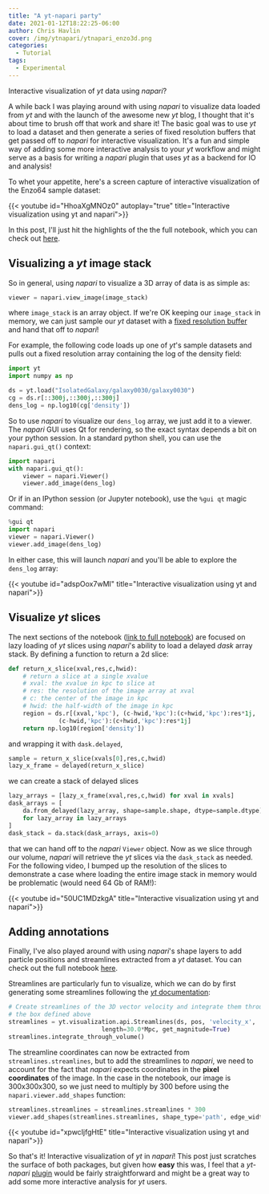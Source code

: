 ```yaml
---
title: "A yt-napari party"
date: 2021-01-12T18:22:25-06:00
author: Chris Havlin
cover: /img/ytnapari/ytnapari_enzo3d.png
categories:
  - Tutorial
tags:
  - Experimental
---
```


Interactive visualization of *yt* data using *napari*? 

<!--more-->

A while back I was playing around with using *napari* to visualize data loaded from *yt* and with the launch of the awesome new *yt* blog, I thought that it's about time to brush off that work and share it! The basic goal was to use *yt* to load a dataset and then generate a series of fixed resolution buffers that get passed off to *napari* for interactive visualization. It's a fun and simple way of adding some more interactive analysis to your *yt* workflow and might serve as a basis for writing a *napari* plugin that uses *yt* as a backend for IO and analysis! 

To whet your appetite, here's a screen capture of interactive visualization of the Enzo64 sample dataset:

{{< youtube id="HhoaXgMNOz0" autoplay="true" title="Interactive visualization using yt and napari">}}

In this post, I'll just hit the highlights of the the full notebook, which you can check out [here](https://nbviewer.jupyter.org/github/chrishavlin/yt_scratch/blob/master/notebooks/yt_napari_part_1.ipynb). 

## Visualizing a *yt* image stack

So in general, using *napari* to visualize a 3D array of data is as simple as:

```python
viewer = napari.view_image(image_stack)
```

where `image_stack` is an array object. If we're OK keeping our `image_stack` in memory, we can just sample our *yt* dataset with a [fixed resolution buffer](https://yt-project.org/doc/examining/low_level_inspection.html#examining-image-data-in-a-fixed-resolution-array) and hand that off to *napari*! 

For example, the following code loads up one of *yt*'s sample datasets and pulls out a fixed resolution array containing the log of the density field:

```python
import yt 
import numpy as np 

ds = yt.load("IsolatedGalaxy/galaxy0030/galaxy0030") 
cg = ds.r[::300j,::300j,::300j]
dens_log = np.log10(cg['density'])
```

So to use *napari* to visualize our `dens_log` array, we just add it to a viewer. The *napari* GUI uses Qt for rendering, so the exact syntax depends a bit on your python session. In a standard python shell, you can use the `napari.gui_qt()` context:

```python
import napari
with napari.gui_qt(): 
    viewer = napari.Viewer()
    viewer.add_image(dens_log)
```

Or if in an IPython session (or Jupyter notebook), use the `%gui qt` magic command:

```python
%gui qt
import napari
viewer = napari.Viewer()
viewer.add_image(dens_log)
```

In either case, this will launch *napari* and you'll be able to explore the `dens_log` array:

{{< youtube id="adspOox7wMI" title="Interactive visualization using yt and napari">}}

## Visualize *yt* slices 

The next sections of the notebook ([link to full notebook](https://nbviewer.jupyter.org/github/chrishavlin/yt_scratch/blob/master/notebooks/yt_napari_part_1.ipynb)) are focused on lazy loading of *yt* slices using *napari*'s ability to load a delayed *dask* array stack. By defining a function to return a 2d slice:

```python 
def return_x_slice(xval,res,c,hwid):    
    # return a slice at a single xvalue
    # xval: the xvalue in kpc to slice at 
    # res: the resolution of the image array at xval 
    # c: the center of the image in kpc
    # hwid: the half-width of the image in kpc
    region = ds.r[(xval,'kpc'), (c-hwid,'kpc'):(c+hwid,'kpc'):res*1j,
              (c-hwid,'kpc'):(c+hwid,'kpc'):res*1j]
    return np.log10(region['density'])
```

and wrapping it with `dask.delayed`,

```python
sample = return_x_slice(xvals[0],res,c,hwid)
lazy_x_frame = delayed(return_x_slice) 
```       
we can create a stack of delayed slices

```python 
lazy_arrays = [lazy_x_frame(xval,res,c,hwid) for xval in xvals]
dask_arrays = [
    da.from_delayed(lazy_array, shape=sample.shape, dtype=sample.dtype)
    for lazy_array in lazy_arrays
]
dask_stack = da.stack(dask_arrays, axis=0)
```

that we can hand off to the *napari* `Viewer` object. Now as we slice through our volume, *napari* will retrieve the *yt* slices via the `dask_stack` as needed. For the following video, I bumped up the resolution of the slices to demonstrate a case where loading the entire image stack in memory would be problematic (would need 64 Gb of RAM!):

{{< youtube id="50UC1MDzkgA" title="Interactive visualization using yt and napari">}}

## Adding annotations

Finally, I've also played around with using *napari*'s shape layers to add particle positions and streamlines extracted from a *yt* dataset. You can check out the full notebook [here](https://nbviewer.jupyter.org/github/chrishavlin/yt_scratch/blob/master/notebooks/yt_napari_part_2.ipynb).

Streamlines are particularly fun to visualize, which we can do by first generating some streamlines following the [*yt* documentation](https://yt-project.org/doc/visualizing/streamlines.html):

```python 
# Create streamlines of the 3D vector velocity and integrate them through
# the box defined above
streamlines = yt.visualization.api.Streamlines(ds, pos, 'velocity_x', 'velocity_y', 'velocity_z',
                          length=30.0*Mpc, get_magnitude=True)
streamlines.integrate_through_volume()
```

The streamline coordinates can now be extracted from `streamlines.streamlines`, but to add the streamlines to *napari*, we need to account for the fact that *napari* expects coordinates in the **pixel coordinates** of the image. In the case in the notebook, our image is 300x300x300, so we just need to multiply by 300 before using the `napari.viewer.add_shapes` function:

```python
streamlines.streamlines = streamlines.streamlines * 300 
viewer.add_shapes(streamlines.streamlines, shape_type='path', edge_width=1, edge_color=['white'])
``` 

{{< youtube id="xpwcIjfgHtE" title="Interactive visualization using yt and napari">}}


So that's it! Interactive visualization of *yt* in *napari*! This post just scratches the surface of both packages, but given how **easy** this was, I feel that a *yt*-*napari* [plugin](https://napari.org/docs/0.3.8/plugins/for_plugin_developers.html) would be fairly straightforward and might be a great way to add some more interactive analysis for *yt* users. 
